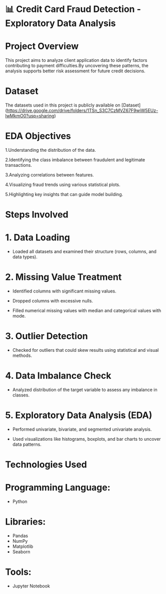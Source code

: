 # 📊 Credit Card Fraud Detection - Exploratory Data Analysis

# Project Overview

This project aims to analyze client application data to identify factors contributing to payment difficulties.By uncovering these patterns, the analysis supports better risk assessment for future credit decisions.

# Dataset

The datasets used in this project is publicly available on [Dataset] (https://drive.google.com/drive/folders/1TSn_S3C7CzMVZ67F9wiW5EUz-lwMkmO0?usp=sharing)

# EDA Objectives

1.Understanding the distribution of the data.

2.Identifying the class imbalance between fraudulent and legitimate transactions.

3.Analyzing correlations between features.

4.Visualizing fraud trends using various statistical plots.

5.Highlighting key insights that can guide model building.

# Steps Involved

# 1. Data Loading

* Loaded all datasets and examined their structure (rows, columns, and data types).

# 2. Missing Value Treatment

* Identified columns with significant missing values.

* Dropped columns with excessive nulls.

* Filled numerical missing values with median and categorical values with mode.

# 3. Outlier Detection

* Checked for outliers that could skew results using statistical and visual methods.

# 4. Data Imbalance Check

* Analyzed distribution of the target variable to assess any imbalance in classes.

# 5. Exploratory Data Analysis (EDA)

* Performed univariate, bivariate, and segmented univariate analysis.

* Used visualizations like histograms, boxplots, and bar charts to uncover data patterns.

# Technologies Used


 #  Programming Language: 
  * Python


#  Libraries:
* Pandas
* NumPy
* Matplotlib
* Seaborn


#  Tools: 
* Jupyter Notebook
